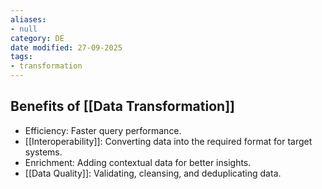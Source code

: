 ```yaml
---
aliases:
- null
category: DE
date modified: 27-09-2025
tags:
- transformation
---
```

## Benefits of [[Data Transformation]]  

- Efficiency: Faster query performance.  
- [[Interoperability]]: Converting data into the required format for target systems.  
- Enrichment: Adding contextual data for better insights.  
- [[Data Quality]]: Validating, cleansing, and deduplicating data.
